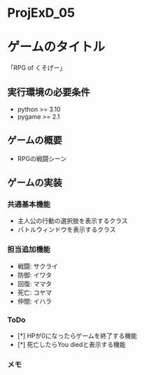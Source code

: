 # ProjExD_05
# ゲームのタイトル
「RPG of くそげー」

## 実行環境の必要条件
* python >= 3.10
* pygame >= 2.1

## ゲームの概要
* RPGの戦闘シーン

## ゲームの実装
### 共通基本機能
* 主人公の行動の選択肢を表示するクラス
* バトルウィンドウを表示するクラス

### 担当追加機能
* 戦闘: サクライ
* 防御: イワタ
* 回復: ママタ
* 死亡: コヤマ
* 仲間: イハラ

### ToDo
- [*] HPが0になったらゲームを終了する機能
- [*] 死亡したらYou diedと表示する機能

### メモ
